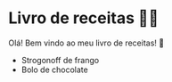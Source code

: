 # Livro de receitas :woman_cook:

Olá! Bem vindo ao meu livro de receitas! :wave:

- Strogonoff de frango
- Bolo de chocolate